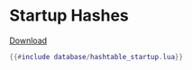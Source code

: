 # Startup Hashes

[Download](database/hashtable_startup.lua)
```lua
{{#include database/hashtable_startup.lua}}
```